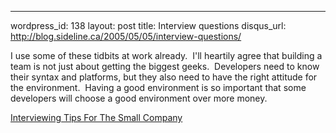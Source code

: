 --- 
wordpress_id: 138
layout: post
title: Interview questions
disqus_url: http://blog.sideline.ca/2005/05/05/interview-questions/

<p>I use some of these tidbits at work already.  I'll heartily agree that building a team is not just about getting the biggest geeks.  Developers need to know their syntax and platforms, but they also need to have the right attitude for the environment.  Having a good environment is so important that some developers will choose a good environment over more money.</p><p><a href="http://odetocode.com/Articles/361.aspx">Interviewing Tips For The Small Company</a></p><p><em></em></p>
